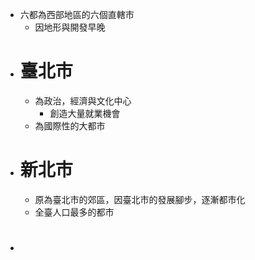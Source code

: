 - 六都為西部地區的六個直轄市
	- 因地形與開發早晚
- # 臺北市
	- 為政治，經濟與文化中心
		- 創造大量就業機會
	- 為國際性的大都市
- # 新北市
	- 原為臺北市的郊區，因臺北市的發展腳步，逐漸都市化
	- 全臺人口最多的都市
- #